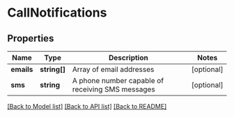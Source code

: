 # CallNotifications

## Properties
Name | Type | Description | Notes
------------ | ------------- | ------------- | -------------
**emails** | **string[]** | Array of email addresses | [optional] 
**sms** | **string** | A phone number capable of receiving SMS messages | [optional] 

[[Back to Model list]](../README.md#documentation-for-models) [[Back to API list]](../README.md#documentation-for-api-endpoints) [[Back to README]](../README.md)


